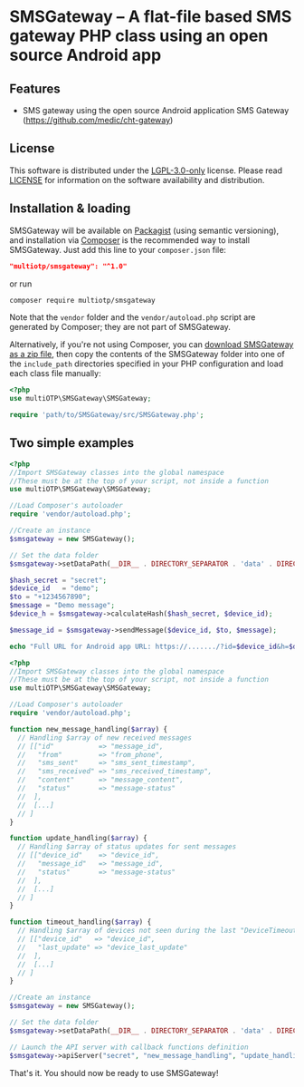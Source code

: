 # SMSGateway – A flat-file based SMS gateway PHP class using an open source Android app

## Features
- SMS gateway using the open source Android application SMS Gateway (https://github.com/medic/cht-gateway)

## License
This software is distributed under the [ LGPL-3.0-only](https://www.gnu.org/licenses/lgpl-3.0.html) license. Please read [LICENSE](https://github.com/multiOTP/SMSGateway/blob/master/LICENSE) for information on the software availability and distribution.

## Installation & loading
SMSGateway will be available on [Packagist](https://packagist.org/packages/multiOTP/SMSGateway) (using semantic versioning), and installation via [Composer](https://getcomposer.org) is the recommended way to install SMSGateway. Just add this line to your `composer.json` file:

```json
"multiotp/smsgateway": "^1.0"
```

or run

```sh
composer require multiotp/smsgateway
```

Note that the `vendor` folder and the `vendor/autoload.php` script are generated by Composer; they are not part of SMSGateway.

Alternatively, if you're not using Composer, you
can [download SMSGateway as a zip file](https://github.com/multiOTP/SMSGateway/archive/master.zip), then copy the contents of the SMSGateway folder into one of the `include_path` directories specified in your PHP configuration and load each class file manually:

```php
<?php
use multiOTP\SMSGateway\SMSGateway;

require 'path/to/SMSGateway/src/SMSGateway.php';
```

## Two simple examples

```php
<?php
//Import SMSGateway classes into the global namespace
//These must be at the top of your script, not inside a function
use multiOTP\SMSGateway\SMSGateway;

//Load Composer's autoloader
require 'vendor/autoload.php';

//Create an instance
$smsgateway = new SMSGateway();

// Set the data folder
$smsgateway->setDataPath(__DIR__ . DIRECTORY_SEPARATOR . 'data' . DIRECTORY_SEPARATOR);

$hash_secret = "secret";
$device_id   = "demo";
$to = "+1234567890";
$message = "Demo message";
$device_h = $smsgateway->calculateHash($hash_secret, $device_id);

$message_id = $smsgateway->sendMessage($device_id, $to, $message);

echo "Full URL for Android app URL: https://......./?id=$device_id&h=$device_h";
```

```php
<?php
//Import SMSGateway classes into the global namespace
//These must be at the top of your script, not inside a function
use multiOTP\SMSGateway\SMSGateway;

//Load Composer's autoloader
require 'vendor/autoload.php';

function new_message_handling($array) {
  // Handling $array of new received messages
  // [["id"           => "message_id",
  //   "from"         => "from_phone",
  //   "sms_sent"     => "sms_sent_timestamp",
  //   "sms_received" => "sms_received_timestamp",
  //   "content"      => "message_content",
  //   "status"       => "message-status"
  //  ],
  //  [...]
  // ]
}

function update_handling($array) {
  // Handling $array of status updates for sent messages
  // [["device_id"    => "device_id",
  //   "message_id"   => "message_id",
  //   "status"       => "message-status"
  //  ],
  //  [...]
  // ]
}

function timeout_handling($array) {
  // Handling $array of devices not seen during the last "DeviceTimeout" seconds
  // [["device_id"   => "device_id",
  //   "last_update" => "device_last_update"
  //  ],
  //  [...]
  // ]
}

//Create an instance
$smsgateway = new SMSGateway();

// Set the data folder
$smsgateway->setDataPath(__DIR__ . DIRECTORY_SEPARATOR . 'data' . DIRECTORY_SEPARATOR);

// Launch the API server with callback functions definition
$smsgateway->apiServer("secret", "new_message_handling", "update_handling", "timeout_handling");
```

That's it. You should now be ready to use SMSGateway!
